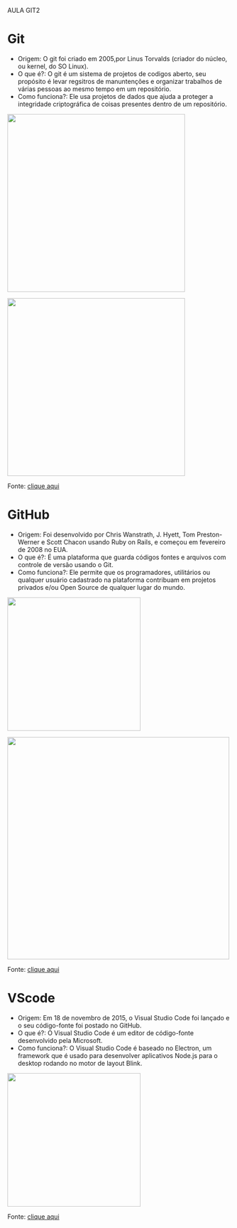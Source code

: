 AULA GIT2

# Git 

- Origem: O git foi criado em 2005,por Linus Torvalds (criador do núcleo, ou kernel, do SO Linux).
- O que é?: O git é um sistema de projetos de codigos aberto, seu propósito é levar regsitros de manuntenções e organizar trabalhos de várias pessoas ao mesmo tempo em um repositório.
- Como funciona?: Ele usa projetos de dados que ajuda a proteger a integridade criptográfica de coisas presentes dentro de um repositório.

<img src= "https://grupobcc.com/wp/wp-content/uploads/2015/05/Linus-Torvald-speaker-keynote-linus-conferencias-e1598521766183-940x660.jpg"
width="400"/>

<img src= "https://media.licdn.com/dms/image/D4D12AQFuCKCScEbmig/article-cover_image-shrink_720_1280/0/1681135229721?e=2147483647&v=beta&t=5frFPpiL6iZ24UN3EfWOkmWA-_1ONxN7RKNeVH-5Efc"
width="400px"/>

Fonte: [clique aqui](https://www.atlassian.com/br/git/tutorials/what-is-git)

# GitHub

- Origem: Foi desenvolvido por Chris Wanstrath, J. Hyett, Tom Preston-Werner e Scott Chacon usando Ruby on Rails, e começou em fevereiro de 2008 no EUA.
- O que é?: É uma plataforma que guarda códigos fontes e arquivos com controle de versão usando o Git.
- Como funciona?: Ele permite que os programadores, utilitários ou qualquer usuário cadastrado na plataforma contribuam em projetos privados e/ou Open Source de qualquer lugar do mundo.

<img src= "https://cdn.icon-icons.com/icons2/1996/PNG/512/code_development_github_open_source_programming_source_icon_123274.png"
width="300"/>

<img src= "https://encrypted-tbn0.gstatic.com/images?q=tbn:ANd9GcQOK2HEsupm1UKoD293IvjKLvLy4ybQ9FddeFevlQ9ZHw&s"
width="500"/>

Fonte: [clique aqui](https://en.wikipedia.org/wiki/GitHub)

# VScode

- Origem: Em 18 de novembro de 2015, o Visual Studio Code foi lançado e o seu código-fonte foi postado no GitHub.
- O que é?: O Visual Studio Code é um editor de código-fonte desenvolvido pela Microsoft.
- Como funciona?: O Visual Studio Code é baseado no Electron, um framework que é usado para desenvolver aplicativos Node.js para o desktop rodando no motor de layout Blink.

<img src= "https://encrypted-tbn0.gstatic.com/images?q=tbn:ANd9GcSCOTIV4Tb4h16YNEwanHL3esW2nwwumHYqAFgcVaMUOw&s"
width="300"/>

Fonte: [clique aqui](https://pt.wikipedia.org/wiki/Visual_Studio_Code)
